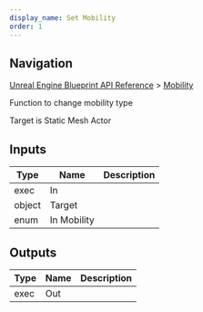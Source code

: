 ```yaml
---
display_name: Set Mobility
order: 1
---
```

## Navigation

[Unreal Engine Blueprint API Reference](https://dev.epicgames.com/documentation/en-us/unreal-engine/BlueprintAPI) > [Mobility](https://dev.epicgames.com/documentation/en-us/unreal-engine/BlueprintAPI/Mobility)

Function to change mobility type

Target is Static Mesh Actor

## Inputs

| Type | Name | Description |
| --- | --- | --- |
| exec | In |  |
| object | Target |  |
| enum | In Mobility |  |

## Outputs

| Type | Name | Description |
| --- | --- | --- |
| exec | Out |  |
